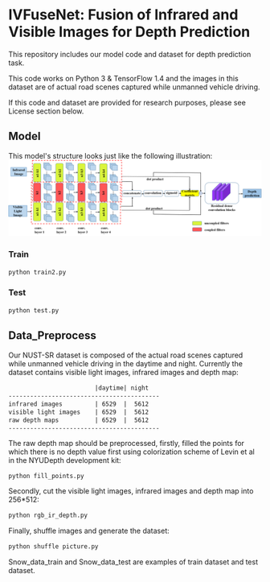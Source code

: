 # IVFuseNet: Fusion of Infrared and Visible Images for Depth Prediction
This repository includes our model code and dataset for depth prediction task.

This code works on Python 3 & TensorFlow 1.4 and the images in this dataset are of actual road scenes captured while unmanned vehicle driving.

If this code and dataset are provided for research purposes, please see License section below.

## Model
This model's structure looks just like the following illustration:
![Network](/pics/Fig2.png)

### Train
```python
python train2.py
```
### Test
```python
python test.py
```

## Data_Preprocess
Our NUST-SR dataset is composed of the actual road scenes captured while unmanned vehicle driving in the daytime and night. Currently the dataset contains visible light images, infrared images and depth map:

```
                        |daytime| night  
------------------------------------------
infrared images         | 6529  |  5612
visible light images    | 6529  |  5612
raw depth maps          | 6529  |  5612
------------------------------------------
```

The raw depth map should be preprocessed, firstly, filled the points for which there is no depth value first using colorization scheme of Levin et al in the NYUDepth development kit:

```python
python fill_points.py
```

Secondly, cut the visible light images, infrared images and depth map into 256*512:

```python
python rgb_ir_depth.py
```

Finally, shuffle images and generate the dataset:

```python
python shuffle picture.py
```
Snow_data_train and Snow_data_test are examples of train dataset and test dataset.

